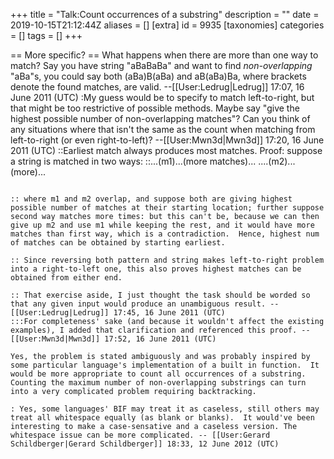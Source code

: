 +++
title = "Talk:Count occurrences of a substring"
description = ""
date = 2019-10-15T21:12:44Z
aliases = []
[extra]
id = 9935
[taxonomies]
categories = []
tags = []
+++

== More specific? ==
What happens when there are more than one way to match? Say you have string "aBaBaBa" and want to find <i>non-overlapping</i> "aBa"s,  you could say both (aBa)B(aBa) and aB(aBa)Ba, where brackets denote the found matches, are valid. --[[User:Ledrug|Ledrug]] 17:07, 16 June 2011 (UTC)
:My guess would be to specify to match left-to-right, but that might be too restrictive of possible methods. Maybe say "give the highest possible number of non-overlapping matches"? Can you think of any situations where that isn't the same as the count when matching from left-to-right (or even right-to-left)? --[[User:Mwn3d|Mwn3d]] 17:20, 16 June 2011 (UTC)
::Earliest match always produces most matches.  Proof: suppose a string is matched in two ways:
::<lang>...(m1)...(more matches)...
....(m2)...(more)...
```

:: where m1 and m2 overlap, and suppose both are giving highest possible number of matches at their starting location; further suppose second way matches more times: but this can't be, because we can then give up m2 and use m1 while keeping the rest, and it would have more matches than first way, which is a contradiction.  Hence, highest num of matches can be obtained by starting earliest.

:: Since reversing both pattern and string makes left-to-right problem into a right-to-left one, this also proves highest matches can be obtained from either end.

:: That exercise aside, I just thought the task should be worded so that any given input would produce an unambiguous result. --[[User:Ledrug|Ledrug]] 17:45, 16 June 2011 (UTC)
:::For completeness' sake (and because it wouldn't affect the existing examples), I added that clarification and referenced this proof. --[[User:Mwn3d|Mwn3d]] 17:52, 16 June 2011 (UTC)

Yes, the problem is stated ambiguously and was probably inspired by some particular language's implementation of a built in function.  It would be more appropriate to count all occurrences of a substring.  Counting the maximum number of non-overlapping substrings can turn into a very complicated problem requiring backtracking.

: Yes, some languages' BIF may treat it as caseless, still others may treat all whitespace equally (as blank or blanks).  It would've been interesting to make a case-sensative and a caseless version. The whitespace issue can be more complicated. -- [[User:Gerard Schildberger|Gerard Schildberger]] 18:33, 12 June 2012 (UTC)
